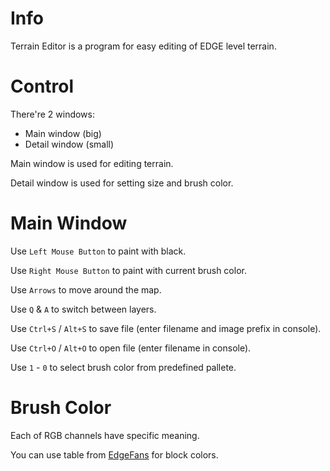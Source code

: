 # Info
Terrain Editor is a program for easy editing of EDGE level terrain.

# Control
There're 2 windows:
* Main window (big)
* Detail window (small)

Main window is used for editing terrain.

Detail window is used for setting size and brush color.

# Main Window
Use `Left Mouse Button` to paint with black.

Use `Right Mouse Button` to paint with current brush color.

Use `Arrows` to move around the map.

Use `Q` & `A` to switch between layers.

Use `Ctrl+S` / `Alt+S` to save file (enter filename and image prefix in console).

Use `Ctrl+O` / `Alt+O` to open file (enter filename in console).

Use `1` - `0` to select brush color from predefined pallete.

# Brush Color
Each of RGB channels have specific meaning.

You can use table from [EdgeFans](https://edgefans.mygod.be/edgefans.tk/developers/file-formats/level-bin/map.html) for block colors.
